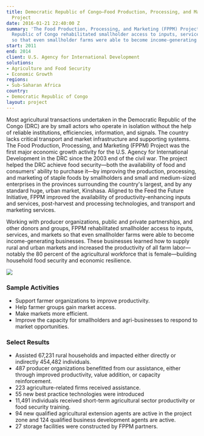 ```yaml
---
title: Democratic Republic of Congo—Food Production, Processing, and Marketing (FPPM)
  Project
date: 2016-01-21 22:40:00 Z
summary: 'The Food Production, Processing, and Marketing (FPPM) Project in the Democratic
  Republic of Congo rehabilitated smallholder access to inputs, services, and markets
  so that even smallholder farms were able to become income-generating businesses. '
start: 2011
end: 2014
client: U.S. Agency for International Development
solutions:
- Agriculture and Food Security
- Economic Growth
regions:
- Sub-Saharan Africa
country:
- Democratic Republic of Congo
layout: project
---
```


Most agricultural transactions undertaken in the Democratic Republic of the Congo (DRC) are by small actors who operate in isolation without the help of reliable institutions, efficiencies, information, and signals. The country lacks critical transport and market infrastructure and supporting systems. The Food Production, Processing, and Marketing (FPPM) Project was the first major economic growth activity for the U.S. Agency for International Development in the DRC since the 2003 end of the civil war. The project helped the DRC achieve food security—both the availability of food and consumers' ability to purchase it—by improving the production, processing, and marketing of staple foods by smallholders and small and medium-sized enterprises in the provinces surrounding the country's largest, and by any standard huge, urban market, Kinshasa. Aligned to the Feed the Future Initiative, FPPM improved the availability of productivity-enhancing inputs and services, post-harvest and processing technologies, and transport and marketing services.

Working with producer organizations, public and private partnerships, and other donors and groups, FPPM rehabilitated smallholder access to inputs, services, and markets so that even smallholder farms were able to become income-generating businesses. These businesses learned how to supply rural and urban markets and increased the productivity of all farm labor—notably the 80 percent of the agricultural workforce that is female—building household food security and economic resilience.

![][1]

### Sample Activities

* Support farmer organizations to improve productivity.
* Help farmer groups gain market access.
* Make markets more efficient.
* Improve the capacity for smallholders and agri-businesses to respond to market opportunities.

### Select Results

* Assisted 67,231 rural households and impacted either directly or indirectly 454,482 individuals.
* 487 producer organizations benefitted from our assistance, either through improved productivity, value addition, or capacity reinforcement.
* 223 agriculture-related firms received assistance.
* 55 new best practice technologies were introduced
* 11,491 individuals received short-term agricultural sector productivity or food security training.
* 94 new qualified agricultural extension agents are active in the project zone and 124 qualified business development agents are active.
* 27 storage facilities were constructed by FPPM partners.

[1]: https://assetify-dai.com/projects/DRC-FPPM.jpg